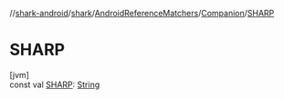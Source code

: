 //[shark-android](../../../../index.md)/[shark](../../index.md)/[AndroidReferenceMatchers](../index.md)/[Companion](index.md)/[SHARP](-s-h-a-r-p.md)

# SHARP

[jvm]\
const val [SHARP](-s-h-a-r-p.md): [String](https://kotlinlang.org/api/latest/jvm/stdlib/kotlin/-string/index.html)
